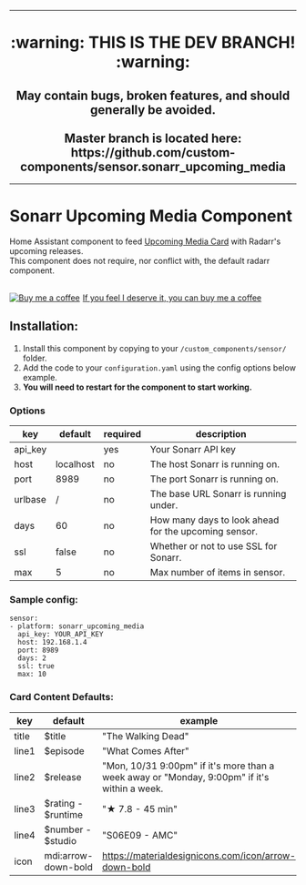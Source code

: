 ___

<h1 align="center"> :warning:  THIS IS THE DEV BRANCH!  :warning:</h1>
<h2 align="center">
May contain bugs, broken features, and should generally be avoided.</br></br>Master branch is located here:</br> https://github.com/custom-components/sensor.sonarr_upcoming_media</h2>


___

# Sonarr Upcoming Media Component

Home Assistant component to feed [Upcoming Media Card](https://github.com/custom-cards/upcoming-media-card) with
Radarr's upcoming releases.</br>
This component does not require, nor conflict with, the default radarr component.</br></br>
<link href="https://fonts.googleapis.com/css?family=Lato&subset=latin,latin-ext" rel="stylesheet"><a class="bmc-button" target="_blank" href="https://www.buymeacoffee.com/FgwNR2l"><img src="https://www.buymeacoffee.com/assets/img/BMC-btn-logo.svg" alt="Buy me a coffee"><span style="margin-left:5px">If you feel I deserve it, you can buy me a coffee</span></a>

## Installation:

1. Install this component by copying to your `/custom_components/sensor/` folder.
2. Add the code to your `configuration.yaml` using the config options below example.
3. **You will need to restart for the component to start working.**
### Options

| key | default | required | description
| --- | --- | --- | ---
| api_key | | yes | Your Sonarr API key
| host | localhost | no | The host Sonarr is running on.
| port | 8989 | no | The port Sonarr is running on.
| urlbase | / | no | The base URL Sonarr is running under.
| days | 60 | no | How many days to look ahead for the upcoming sensor.
| ssl | false | no | Whether or not to use SSL for Sonarr.
| max | 5 | no | Max number of items in sensor.

### Sample config:

```
sensor:
- platform: sonarr_upcoming_media
  api_key: YOUR_API_KEY
  host: 192.168.1.4
  port: 8989
  days: 2
  ssl: true
  max: 10
```

### Card Content Defaults:

| key | default | example |
| --- | --- | --- |
| title | $title | "The Walking Dead" |
| line1 | $episode | "What Comes After" |
| line2 | $release | "Mon, 10/31 9:00pm" if it's more than a week away or "Monday, 9:00pm" if it's within a week.|
| line3 | $rating - $runtime | "★ 7.8 - 45 min" |
| line4 | $number - $studio | "S06E09 - AMC"
| icon | mdi:arrow-down-bold | https://materialdesignicons.com/icon/arrow-down-bold
